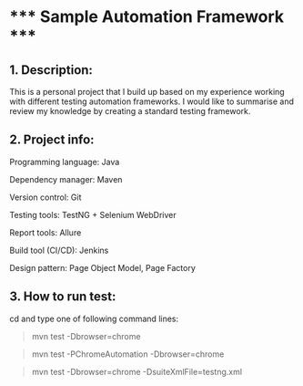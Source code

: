 # *** Sample Automation Framework ***

## 1. Description: 
This is a personal project that I build up based on my experience working with different testing automation frameworks. I would like to summarise and review my knowledge by creating a standard testing framework.

## 2. Project info: 
Programming language: Java

Dependency manager: Maven

Version control: Git

Testing tools: TestNG + Selenium WebDriver

Report tools: Allure

Build tool (CI/CD): Jenkins

Design pattern: Page Object Model, Page Factory

## 3. How to run test:

cd <project directory> and type one of following command lines:

> mvn test -Dbrowser=chrome

> mvn test -PChromeAutomation -Dbrowser=chrome

> mvn test -Dbrowser=chrome -DsuiteXmlFile=testng.xml


